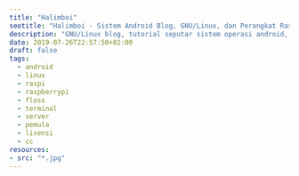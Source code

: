 ```yaml
---
title: "Halimboi"
seotitle: "Halimboi - Sistem Android Blog, GNU/Linux, dan Perangkat Raspberry Pi"
description: "GNU/Linux blog, tutorial seputar sistem operasi android, dan belajar menggunakan perangkat raspberry pi."
date: 2019-07-26T22:57:50+02:00
draft: false
tags:
  - android
  - linux
  - raspi
  - raspberrypi
  - floss
  - terminal
  - server
  - pemula
  - lisensi
  - cc
resources:
- src: "*.jpg"
---
```

